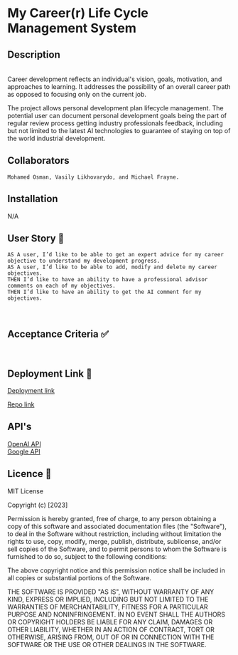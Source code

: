 # My Career(r) Life Cycle Management System 

## Description
<br>
Career development reflects an individual's vision, goals, motivation, and approaches to learning. It addresses the possibility of an overall career path as opposed to focusing only on the current job.

The project allows personal development plan lifecycle management. The potential user can document personal development goals being the part of regular review process getting industry professionals feedback, including but not limited to the latest AI technologies to guarantee of staying on top of the world industrial development.

## Collaborators
```
Mohamed Osman, Vasily Likhovarydo, and Michael Frayne. 
```

## Installation 

N/A

## User Story 📘
```
AS A user, I’d like to be able to get an expert advice for my career objective to understand my development progress.
AS A user, I’d like to be able to add, modify and delete my career objectives. 
THEN I’d like to have an ability to have a professional advisor comments on each of my objectives.
THEN I’d like to have an ability to get the AI comment for my objectives.

```
<br>

## Acceptance Criteria ✅
<br>


## Deployment Link 🔗
[Deployment link]()<br>

[Repo link](https://github.com/vasilyl1/team-project)<br>

## API's
[OpenAI API](https://openai.com/product#made-for-developers )<br>
[Google API](https://developers.google.com/custom-search/v1/introduction)<br>


## Licence 🔑

MIT License

Copyright (c) [2023]

Permission is hereby granted, free of charge, to any person obtaining a copy
of this software and associated documentation files (the "Software"), to deal
in the Software without restriction, including without limitation the rights
to use, copy, modify, merge, publish, distribute, sublicense, and/or sell
copies of the Software, and to permit persons to whom the Software is
furnished to do so, subject to the following conditions:

The above copyright notice and this permission notice shall be included in all
copies or substantial portions of the Software.

THE SOFTWARE IS PROVIDED "AS IS", WITHOUT WARRANTY OF ANY KIND, EXPRESS OR
IMPLIED, INCLUDING BUT NOT LIMITED TO THE WARRANTIES OF MERCHANTABILITY,
FITNESS FOR A PARTICULAR PURPOSE AND NONINFRINGEMENT. IN NO EVENT SHALL THE
AUTHORS OR COPYRIGHT HOLDERS BE LIABLE FOR ANY CLAIM, DAMAGES OR OTHER
LIABILITY, WHETHER IN AN ACTION OF CONTRACT, TORT OR OTHERWISE, ARISING FROM,
OUT OF OR IN CONNECTION WITH THE SOFTWARE OR THE USE OR OTHER DEALINGS IN THE
SOFTWARE.